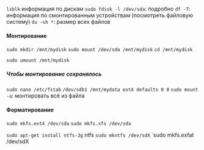 `lsblk` информация по дискам
`sudo fdisk -l /dev/sda`: подробно
`df -T`: информация по смонтированным устройствам (посмотреть файловую систему)
`du -sh *`: размер всех файлов

#### Монтирование
`sudo mkdir /mnt/mydisk`
`sudo mount /dev/sda /mnt/mydisk`
`cd /mnt/mydisk`

`sudo umount /mnt/mydisk`

##### Чтобы монтирование сохранялось
`sudo nano /etc/fstab`
`/dev/sdb1 /mnt/mydata ext4 defaults 0 0`
`sudo mount -a`: монтировать всё из файла


#### Форматирование

 
`sudo mkfs.ext4 /dev/sda`
`sudo mkfs.xfs /dev/sda`

`sudo apt-get install ntfs-3g` ntfs
`sudo mkntfs /dev/sdX`
`sudo mkfs.exfat /dev/sdX




